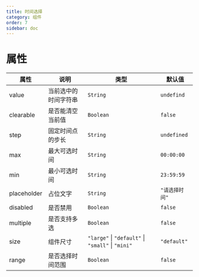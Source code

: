 ```yaml
---
title: 时间选择
category: 组件
order: 7 
sidebar: doc
---
```


# 属性

| 属性 | 说明 | 类型 | 默认值 |
| --- | --- | --- | --- |
| value | 当前选中的时间字符串 | `String` | `undefind` |
| clearable | 是否能清空当前值 | `Boolean` | `false` |
| step | 固定时间点的步长 | `String` | `undefined` |
| max | 最大可选时间 | `String` | `00:00:00` |
| min | 最小可选时间 | `String` | `23:59:59` |
| placeholder | 占位文字 | `String` | `"请选择时间"` |
| disabled | 是否禁用 | `Boolean` | `false` |
| multiple | 是否支持多选 | `Boolean` | `false` |
| size | 组件尺寸 | `"large"` &#124; `"default"` &#124; `"small"` &#124; `"mini"` | `"default"` |
| range | 是否选择时间范围 | `Boolean` | `false` |
